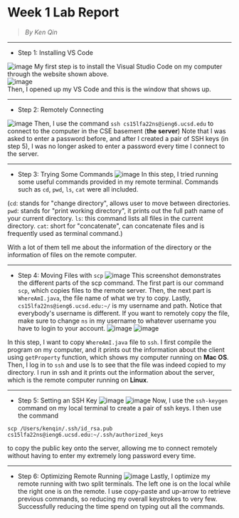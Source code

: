 # **Week 1 Lab Report**
> *By Ken Qin*
---
* Step 1: Installing VS Code

![image](vscode-week1.png)
My first step is to install the Visual Studio Code on my computer through the website shown above.  
![image](sc1-week1.png)       
Then, I opened up my VS Code and this is the window that shows up.

---
* Step 2: Remotely Connecting

![image](sc2-week1.png)
Then, I use the command `ssh cs15lfa22ns@ieng6.ucsd.edu` to connect to the computer in the CSE basement (**the server**)
Note that I was asked to enter a password before, and after I created a pair of SSH keys (in step 5), I was no longer asked to enter a password every time I connect to the server.

---
* Step 3: Trying Some Commands
![image](sc3-week1.png)
In this step, I tried running some useful commands provided in my remote terminal. Commands such as `cd`, `pwd`, `ls`, `cat` were all included.

(`cd`: stands for "change directory", allows user to move between directories. 
`pwd`: stands for "print working directory", it prints out the full path name of your current directory.
`ls`: this command lists all files in the current directory.
`cat`: short for "concatenate", can concatenate files and is frequently used as terminal command.)

With a lot of them tell me about the information of the directory or the information of files on the remote computer.

---
* Step 4: Moving Files with `scp`
![image](scp-week1.png)
This screenshot demonstrates the different parts of the scp command. 
The first part is our command `scp`, which copies files to the remote server. Then, the next part is `WhereAmI.java`, the file name of what we try to copy. Lastly, `cs15lfa22ns@ieng6.ucsd.edu:~/` is my username and path. Notice that everybody's username is different. If you want to remotely copy the file, make sure to change `ns` in my username to whatever username you have to login to your account.
![image](sc4-week1.png)
![image](sc5-week1.png)

In this step, I want to copy `WhereAmI.java` file to `ssh`. I first compile the program on my computer, and it prints out the information about the client using `getProperty` function, which shows my computer running on **Mac OS**. Then, I log in to `ssh` and use ls to see that the file was indeed copied to my directory. I run in ssh and it prints out the information about the server, which is the remote computer running on **Linux**. 

---
* Step 5: Setting an SSH Key
![image](sc6-week1.png)
![image](sc7-week1.png)
Now, I use the `ssh-keygen` command on my local terminal to create a pair of ssh keys. I then use the command 
```
scp /Users/kenqin/.ssh/id_rsa.pub cs15lfa22ns@ieng6.ucsd.edu:~/.ssh/authorized_keys
```
to copy the public key onto the server, allowing me to connect remotely without having to enter my extremely long password every time. 

---
* Step 6: Optimizing Remote Running
![image](sc8-week1.png)
Lastly, I optimize my remote running with two split terminals. The left one is on the local while the right one is on the remote. I use copy-paste and up-arrow to retrieve previous commands, so reducing my overall keystrokes to very few. Successfully reducing the time spend on typing out all the commands. 